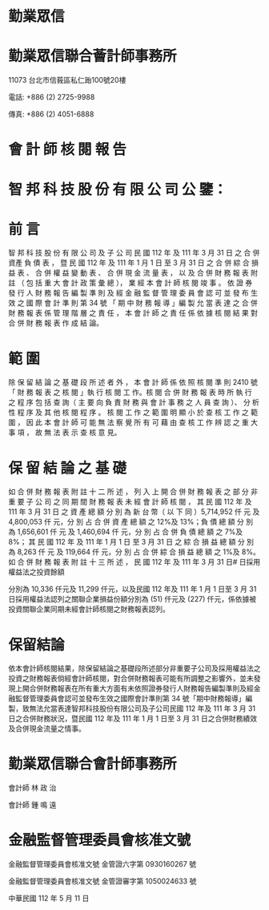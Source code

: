 # 勤業眾信

# 勤業眾信聯合薈計師事務所

11073 台北市信莪區私仁跆100號20樓

電話: +886 (2) 2725-9988

傳真: +886 (2) 4051-6888

# 會 計 師 核 閱 報 告

# 智 邦 科 技 股 份 有 限 公 司 公 鑒：

# 前       言

智 邦 科 技 股 份 有 限 公 司 及 子 公 司 民 國 112 年 及 111 年 3 月 31 日 之 合 併 資產 負 債 表 ， 暨 民 國 112 年 及 111 年 1 月 1 日 至 3 月 31 日 之 合 併 綜 合 損 益 表 、 合 併 權 益 變 動 表 、 合 併 現 金 流 量 表 ， 以 及 合 併 財 務 報 表 附 註 （ 包 括 重 大 會 計 政 策 彙 總 ）， 業 經 本 會 計 師 核 閱 竣 事 。 依 證 券 發 行 人 財 務 報 告 編 製 準 則 及 經 金 融 監 督 管 理 委 員 會 認 可 並 發 布 生 效 之 國 際 會 計 準 則 第 34 號 「 期 中 財 務 報 導 」編 製 允 當 表 達 之 合 併 財 務 報 表 係 管 理 階 層 之 責 任 ， 本 會 計 師 之 責 任 係 依 據 核 閱 結 果 對 合 併 財 務 報 表 作 成 結 論。

# 範       圍

除 保 留 結 論 之 基 礎 段 所 述 者 外 ， 本 會 計 師 係 依 照 核 閱 準 則 2410 號 「 財 務 報 表 之 核 閱 」執 行 核 閱 工 作。核 閱 合 併 財 務 報 表 時 所 執 行 之 程 序 包 括 查 詢（ 主 要 向 負 責 財 務 與 會 計 事 務 之 人 員 查 詢 ）、 分 析 性 程 序 及 其 他 核 閱 程 序 。 核 閱 工 作 之 範 圍 明 顯 小 於 查 核 工 作 之 範 圍 ， 因 此 本 會 計 師 可 能 無 法 察 覺 所 有 可 藉 由 查 核 工 作 辨 認 之 重 大 事 項 ， 故 無 法 表 示 查 核 意 見。

# 保 留 結 論 之 基 礎

如 合 併 財 務 報 表 附 註 十 二 所 述 ， 列 入 上 開 合 併 財 務 報 表 之 部 分 非 重 要 子 公 司 之 同 期 間 財 務 報 表 未 經 會 計 師 核 閱 ， 其 民 國 112 年 及 111 年 3 月 31 日 之 資 產 總 額 分 別 為 新 台 幣（ 以 下 同 ）5,714,952 仟 元 及 4,800,053 仟 元，分 別 占 合 併 資 產 總 額 之 12%及 13%；負 債 總 額 分 別 為 1,656,601 仟 元 及 1,460,694 仟 元，分 別 占 合 併 負 債 總 額 之 7%及 8%； 其 民 國 112 年 及 111 年 1 月 1 日 至 3 月 31 日 之 綜 合 損 益 總 額 分 別 為 8,263 仟 元 及 119,664 仟 元，分 別 占 合 併 綜 合 損 益 總 額 之 1%及 8%。 如 合 併 財 務 報 表 附 註 十 三 所 述 ， 民 國 112 年 及 111 年 3 月 31 日# 日採用權益法之投資餘額

分別為 10,336 仟元及 11,299 仟元，以及民國 112 年及 111 年 1 月 1 日至 3 月 31 日採用權益法認列之關聯企業損益份額分別為 (51) 仟元及 (227) 仟元，係依據被投資關聯企業同期未經會計師核閱之財務報表認列。

# 保留結論

依本會計師核閱結果，除保留結論之基礎段所述部分非重要子公司及採用權益法之投資之財務報表倘經會計師核閱，對合併財務報表可能有所調整之影響外，並未發現上開合併財務報表在所有重大方面有未依照證券發行人財務報告編製準則及經金融監督管理委員會認可並發布生效之國際會計準則第 34 號「期中財務報導」編製，致無法允當表達智邦科技股份有限公司及子公司民國 112 年及 111 年 3 月 31 日之合併財務狀況，暨民國 112 年及 111 年 1 月 1 日至 3 月 31 日之合併財務績效及合併現金流量之情事。

# 勤業眾信聯合會計師事務所

會計師 林 政 治

會計師 鍾 鳴 遠

# 金融監督管理委員會核准文號

金融監督管理委員會核准文號 金管證六字第 0930160267 號

金融監督管理委員會核准文號 金管證審字第 1050024633 號

中華民國 112 年 5 月 11 日
